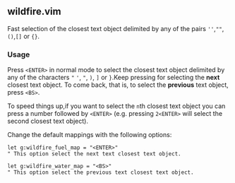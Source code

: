 ## wildfire.vim

Fast selection of the closest text object delimited by any of the pairs
`''`,`""`,`()`,`[]` or `{}`.

### Usage

Press `<ENTER>` in normal mode to select the closest text object delimited by any of the characters
`"` `'`, `"`, `)`, `]` or `}`.Keep pressing for selecting the **next** closest text object.  To come
back, that is, to select the **previous** text object, press `<BS>`.

To speed things up,if you want to select the `n`th closest text object you can press a number
followed by `<ENTER>` (e.g. pressing `2<ENTER>` will select the second closest text
object).

Change the default mappings with the following options:

```vim
let g:wildfire_fuel_map = "<ENTER>"
" This option select the next text closest text object.

let g:wildfire_water_map = "<BS>"
" This option select the previous text closest text object.
```
